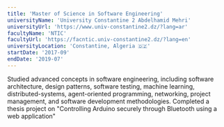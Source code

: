 ```yaml
---
title: 'Master of Science in Software Engineering'
universityName: 'University Constantine 2 Abdelhamid Mehri'
universityUrl: 'https://www.univ-constantine2.dz/?lang=ar'
facultyName: 'NTIC'
facultyUrl: 'https://facntic.univ-constantine2.dz/?lang=en'
universityLocation: 'Constantine, Algeria 🇩🇿'
startDate: '2017-09'
endDate: '2019-07'
---
```


Studied advanced concepts in software engineering, including software architecture, design patterns, software testing,
machine learning, distributed-systems, agent-oriented programming, networking, project management, and software
development methodologies. Completed a thesis project on "Controlling Arduino securely through Bluetooth using a web
application"